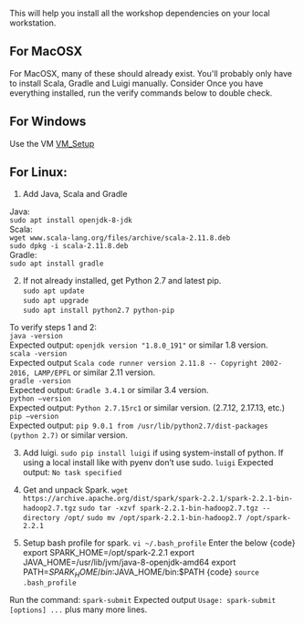 This will help you install all the workshop dependencies on your local workstation.


## For MacOSX 
For MacOSX, many of these should already exist. You'll probably only have to install Scala, Gradle and Luigi manually. 
Consider 
Once you have everything installed, run the verify commands below to double check. 

## For Windows

Use the VM [VM_Setup](https://github.com/bfemiano/song_plays_workshop_tutorial/blob/master/VM_Setup.md)

## For Linux:

1. Add Java, Scala and Gradle

Java: </br>
`sudo apt install openjdk-8-jdk` </br>
Scala: </br>
`wget www.scala-lang.org/files/archive/scala-2.11.8.deb` </br>
`sudo dpkg -i scala-2.11.8.deb` </br>
Gradle: </br>
`sudo apt install gradle` </br>

2. If not already installed, get Python 2.7 and latest pip. </br>
`sudo apt update` </br>
`sudo apt upgrade` </br>
`sudo apt install python2.7 python-pip` </br>

To verify steps 1 and 2:</br>
`java -version`</br>
Expected output: `openjdk version "1.8.0_191"` or similar 1.8 version.</br> 
`scala -version`</br>
Expected output `Scala code runner version 2.11.8 -- Copyright 2002-2016, LAMP/EPFL` or similar 2.11 version.</br> 
`gradle -version`</br> 
Expected output: `Gradle 3.4.1` or similar 3.4 version.</br> 
`python —version`</br>
Expected output: `Python 2.7.15rc1` or similar version. (2.7.12, 2.17.13, etc.)</br>
`pip —version`</br>
Expected output: `pip 9.0.1 from /usr/lib/python2.7/dist-packages (python 2.7)` or similar version.</br> 
    
    
3. Add luigi. 
`sudo pip install luigi` if using system-install of python. If using a local install like with pyenv don’t use sudo. 
`luigi`
Expected output: `No task specified`

3. Get and unpack Spark.
`wget https://archive.apache.org/dist/spark/spark-2.2.1/spark-2.2.1-bin-hadoop2.7.tgz`
`sudo tar -xzvf spark-2.2.1-bin-hadoop2.7.tgz --directory /opt/`
`sudo mv /opt/spark-2.2.1-bin-hadoop2.7 /opt/spark-2.2.1`

4. Setup bash profile for spark. 
`vi ~/.bash_profile`
Enter the below
{code}
export SPARK_HOME=/opt/spark-2.2.1
export JAVA_HOME=/usr/lib/jvm/java-8-openjdk-amd64
export PATH=$SPARK_HOME/bin:$JAVA_HOME/bin:$PATH
{code}
`source .bash_profile`


Run the command: `spark-submit`
Expected output `Usage: spark-submit [options] ...` plus many more lines. 